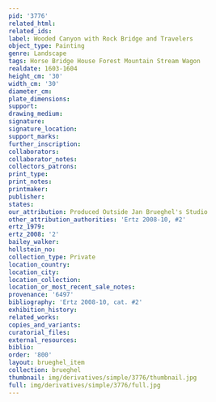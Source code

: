 ```yaml
---
pid: '3776'
related_html: 
related_ids: 
label: Wooded Canyon with Rock Bridge and Travelers
object_type: Painting
genre: Landscape
tags: Horse Bridge House Forest Mountain Stream Wagon
realdate: 1603-1604
height_cm: '30'
width_cm: '30'
diameter_cm: 
plate_dimensions: 
support: 
drawing_medium: 
signature: 
signature_location: 
support_marks: 
further_inscription: 
collaborators: 
collaborator_notes: 
collectors_patrons: 
print_type: 
print_notes: 
printmaker: 
publisher: 
states: 
our_attribution: Produced Outside Jan Brueghel's Studio
other_attribution_authorities: 'Ertz 2008-10, #2'
ertz_1979: 
ertz_2008: '2'
bailey_walker: 
hollstein_no: 
collection_type: Private
location_country: 
location_city: 
location_collection: 
location_or_most_recent_sale_notes: 
provenance: '6497'
bibliography: 'Ertz 2008-10, cat. #2'
exhibition_history: 
related_works: 
copies_and_variants: 
curatorial_files: 
external_resources: 
biblio: 
order: '800'
layout: brueghel_item
collection: brueghel
thumbnail: img/derivatives/simple/3776/thumbnail.jpg
full: img/derivatives/simple/3776/full.jpg
---
```

